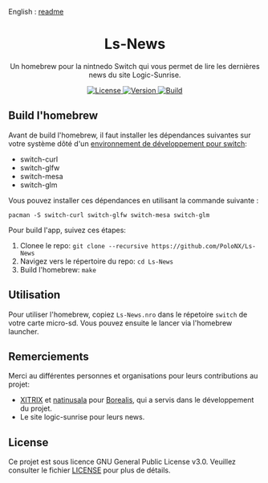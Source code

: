 English : [readme](https://github.com/PoloNX/Ls-News/blob/master/Readme_english.md)


<div align="center">
    <h1>Ls-News</h1>
    <p>Un homebrew pour la nintnedo Switch qui vous permet de lire les dernières news du site Logic-Sunrise.</p>
</div>

<p align="center">
    <a rel="LICENSE" href="https://github.com/PoloNX/AtmoPackUpdater/blob/master/LICENSE">
        <img src="https://img.shields.io/static/v1?label=license&message=GPLV3&labelColor=111111&color=0057da&style=for-the-badge&logo=data%3Aimage/png%3Bbase64%2CiVBORw0KGgoAAAANSUhEUgAAABQAAAATCAYAAACQjC21AAAACXBIWXMAAAsTAAALEwEAmpwYAAAAIGNIUk0AAHpFAACAgwAA/FcAAIDoAAB5FgAA8QEAADtfAAAcheDStWoAAAFGSURBVHjarJK9LgRhFIafWUuiEH/rJwrJClEq3IELUKgo3IrETWh0FC7BNVih0AoKBQoEydq11qMwm5yMsbPEm3yZd55zvnfO92VQKVhLak09UZeL%2BrsVZ9Qdv2tXnf1NYEndUushZFGthvemuq32FwWuq%2BeZid5DvZGpXambeYGr6qnd9dGldqaudQL3QuFWvVbbmaC6%2BprDr9WbwA4SdQW4BwaABb50CTykfjjwC%2BAx9SPAfOANYDxRCXpOnxNAM4ePA63Ul8NHR4E2QClsGgGG0jUR%2BFjglcAn8/pj4HTwUz/42FPJ68lOSDhCkR/O46XM0Qh3VcRH83jph%2BZefKUosBr8XA%2B%2BmufLAR4Dh6k/CrzWA691YOc/3Ejv6iNM3k59Xw%2B8D3gC9hN1ErjjfzSbqHVg8J8CG2XgBXgL4/9VCdD6HACaHdcHGCRMgQAAAABJRU5ErkJggg%3D%3D" alt=License>
    </a>
    <a rel="VERSION" href="https://github.com/PoloNX/AtmoPackUpdater">
        <img src="https://img.shields.io/static/v1?label=version&message=1.0.0&labelColor=111111&color=06f&style=for-the-badge" alt="Version">
    </a>
    <a rel="BUILD" href="https://github.com/PoloNX/AtmoPackUpdater/actions">
        <img src="https://img.shields.io/github/actions/workflow/status/PoloNX/Ls-News/c-cpp.yml?branch=master &labelColor=111111&color=06f&style=for-the-badge" alt=Build>
    </a>
</p>




## Build l'homebrew

Avant de build l'homebrew, il faut installer les dépendances suivantes sur votre système dôté d'un [environnement de développement pour switch](https://ls-atelier-tutos.fr/environnement%20de%20developpement%20switch.php):

- switch-curl
- switch-glfw
- switch-mesa
- switch-glm

Vous pouvez installer ces dépendances en utilisant la commande suivante :

```
pacman -S switch-curl switch-glfw switch-mesa switch-glm
```

Pour build l'app, suivez ces étapes:

1. Clonee le repo: ``git clone --recursive https://github.com/PoloNX/Ls-News``
2. Navigez vers le répertoire du repo: ``cd Ls-News``
3. Build l'homebrew: ``make``

## Utilisation

Pour utiliser l'homebrew, copiez ``Ls-News.nro`` dans le répetoire ``switch`` de votre carte micro-sd. Vous pouvez ensuite le lancer via l'homebrew launcher.

## Remerciements

Merci au différentes personnes et organisations pour leurs contributions au projet:

- [XITRIX](https://github.com/XITRIX) et [natinusala](https://github.com/natinusala) pour [Borealis](https://github.com/XITRIX/borealis), qui a servis dans le développement du projet.
- Le site logic-sunrise pour leurs news.
## License

Ce projet est sous licence GNU General Public License v3.0. Veuillez consulter le fichier [LICENSE](https://github.com/PoloNX/Ls-News/blob/master/LICENSE) pour plus de détails.
